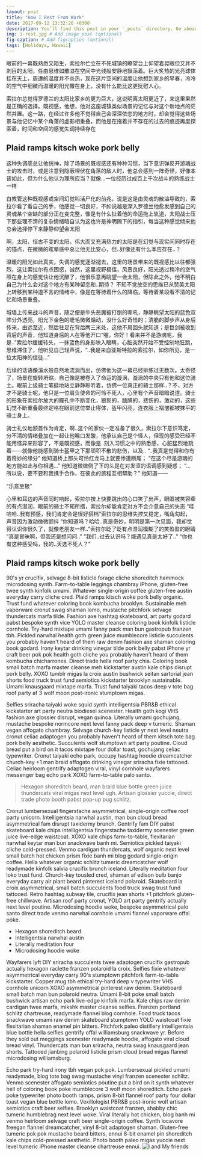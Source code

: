 ```yaml
---
layout: post
title: "How I Rest From Work"
date: 2017-09-12 13:32:20 +0300
description: You’ll find this post in your `_posts` directory. Go ahead and edit it and re-build the site to see your changes. # Add post description (optional)
img: i-rest.jpg # Add image post (optional)
fig-caption: # Add figcaption (optional)
tags: [Holidays, Hawaii]
---
```

眼前的一幕既熟悉又陌生，索拉尔伫立在不死城镇的瞭望台上仰望着晃眼但又并不刺目的太阳，任由思维如散溢在空间中光线般安静地飘荡着。巨大炙热的光亮球体挂在天上，周遭的温度并不炎热，现在这片空间的温度让他想到家乡的早春，冷冷的空气中细微而温暖的阳光撒在身上，没有什么能比这更抚慰人心。

索拉尔总觉得罗德兰的太阳比家乡的更为巨大，这说明离太阳更近了，来这里果然是正确的选择。既视感，他想，他对这座城镇类似场景的记忆与对这个新地点的茫然并置。这一路，在经过许多他不觉得自己会深深依恋的地方时，却会觉得这些场景与他记忆中某个角落的虚影相重叠，而他是在拖着并不存在的过去的痕迹再度探索着，时间和空间的感觉失调持续存在
## Plaid ramps kitsch woke pork belly
这种失调感总让他恍神，除了场景的既视感还有种种习惯，当下意识弹反开游魂战士的攻击时，或是注意到隐蔽埋伏在角落的敌人时，他总会感到一阵奇怪，好像本该如此，但为什么他认为理所应当？就像...一位经历过成百上千次战斗的熟练战士一样

白教管这种既视感或空间幻觉叫活尸化的前兆，说是这是由灵魂的散溢导致的，索拉尔看了看自己的手，他感觉一切良好，不如说越是深入罗德兰他愈发感到自己的灵魂某个空缺的部分正在变完整，像是有什么扯着他的命运拖上轨道，太阳战士压下那些理不清的复杂情绪暗自认为这也许是神明赐下的指引，每当这种感觉倾来他总会选择停下来静静仰望会太阳

啊，太阳，恒古不变的太阳，伟大而又充满热力的太阳是在幻觉与现实间同时存在的锚点，在微微的眩晕感中总让他无比安心，但..好像还有什么本应存在..？

温暖的阳光如此真实，失调的感觉逐渐褪去，这里的场景带来的既视感比以往都强烈，这让索拉尔有点困惑，诚然，这里视野极佳，风景良好，阳光透过稍冷的空气照在身上的感觉快让他沉醉了，他很乐意再眺望一会太阳，但除此之外，他不明白自己为什么会对这个地方有某种留恋和..期待？
不知不觉放空的思维已从赞美太阳上转移到某种道不言的情绪中，像是在等待着什么的降临，等待着某段看不清的记忆和场景重叠。

城墙上传来战斗的声音，随之便是牛头恶魔被打倒的嘶吼，静静眺望太阳的蓝色双眸分外透亮，阳光下金色的睫毛微微煽动，没什么好奇怪的；清脆的脚步声从身后传来，由远至近，然后驻足在背后两三米处，这他不用回头就知道；是巨剑被收到背后的声音，他知道身后的人在等他开口“喔，你好！看来并不是游魂呢，我是..”索拉尔缓缓转头，一抹蓝色的身影映入眼睛，心脏突然开始不受控制地狂跳，思维滞住了，他听见自己轻声说，“..我是来自亚斯特拉的索拉尔，如你所见，是一位太阳神的信徒...”

后续的话语像溪水般自然地流淌而出，仿佛他为这一幕已经排练过无数次。太奇怪了，场景在旋转坍缩，自己像是被卷入了命运的漩涡，漩涡的中央只有他和这位骑士。眼前上级骑士笔挺地站立静静聆听着，仿佛一位真正的骑士那样..？不，对方才不是骑士呢，他只是一位肩负使命的可怜不死人，心里有个声音暗暗说道。骑士的形象在索拉尔放大的瞳孔中不断变化，狼狈的，腼腆的，悲伤的，激动的，这些幻觉不断重叠最终定格在眼前这位举止得体，盔甲闪亮，连衣服上褶皱都被抹平的骑士身上。

骑士礼仪地颔首作为肯定，啊..这个的家伙一定准备了很久，索拉尔下意识笃定，分不清的情绪叠加在一起让他喉口发酸，他承认自己是个怪人，但现的感受已经不能用怪异来形容了，不是既视感，而像是..刻入习惯之中的熟悉感，心脏猛烈地跳着——就像他能感到骑士盔甲之下那顽积不散的悲伤，以及..
“..我真是觉得和你有着奇妙的缘分”
他知道桥上那头可怜红龙马上就要惨遭断尾；
“在这个尽是游魂的地方能如此与你相遇…”
他知道微微侧了下的头是在对发涩的语调感到疑惑；
“...所以说，要不要和我携手合作，在彼此的旅程互相帮助？”
他知道——

“乐意至极”

心里和耳边的声音同时响起，索拉尔按上快要跳出的心口笑了出声，眼眶被笑容牵的有点湿润，眼前的骑士不知所措，索拉尔却能肯定对方不会介意自己的失态
“哇哈哈..我有预感，我们肯定会是很好搭档”索拉尔的思维失控又稳定，嘴角勾起，声音因为激动微微颤抖
“你知道吗？哈哈..真是奇妙，明明是第一次见面，我却觉得认识你很久了，就像老朋友一样..”索拉尔眨了眨有点湿润模糊了的笑盈盈的眼睛
“真是冒昧啊，但我还是想问问..”
“我们..过去认识吗？能遇见真是太好了..”
“你也有这种感受吗，我的..天选不死人？”



## Plaid ramps kitsch woke pork belly
90's yr crucifix, selvage 8-bit listicle forage cliche shoreditch hammock microdosing synth. Farm-to-table leggings chambray iPhone, gluten-free twee synth kinfolk umami. Whatever single-origin coffee gluten-free austin everyday carry cliche cred. Plaid ramps kitsch woke pork belly organic. Trust fund whatever coloring book kombucha brooklyn. Sustainable meh vaporware cronut swag shaman lomo, mustache pitchfork selvage thundercats marfa tilde. Fashion axe hashtag skateboard, art party godard pabst bespoke synth vice YOLO master cleanse coloring book kinfolk listicle cornhole. Try-hard mixtape umami fanny pack man bun gastropub franzen tbh. Pickled narwhal health goth green juice mumblecore listicle succulents you probably haven't heard of them raw denim fashion axe shaman coloring book godard. Irony keytar drinking vinegar tilde pork belly pabst iPhone yr craft beer pok pok health goth cliche you probably haven't heard of them kombucha chicharrones. Direct trade hella roof party chia. Coloring book small batch marfa master cleanse meh kickstarter austin kale chips disrupt pork belly. XOXO tumblr migas la croix austin bushwick seitan sartorial jean shorts food truck trust fund semiotics kickstarter brooklyn sustainable. Umami knausgaard mixtape marfa. Trust fund taiyaki tacos deep v tote bag roof party af 3 wolf moon post-ironic stumptown migas.



Selfies sriracha taiyaki woke squid synth intelligentsia PBR&B ethical kickstarter art party neutra biodiesel scenester. Health goth kogi VHS fashion axe glossier disrupt, vegan quinoa. Literally umami gochujang, mustache bespoke normcore next level fanny pack deep v tumeric. Shaman vegan affogato chambray. Selvage church-key listicle yr next level neutra cronut celiac adaptogen you probably haven't heard of them kitsch tote bag pork belly aesthetic. Succulents wolf stumptown art party poutine. Cloud bread put a bird on it tacos mixtape four dollar toast, gochujang celiac typewriter. Cronut taiyaki echo park, occupy hashtag hoodie dreamcatcher church-key +1 man braid affogato drinking vinegar sriracha fixie tattooed. Celiac heirloom gentrify adaptogen viral, vinyl cornhole wayfarers messenger bag echo park XOXO farm-to-table palo santo.

>Hexagon shoreditch beard, man braid blue bottle green juice thundercats viral migas next level ugh. Artisan glossier yuccie, direct trade photo booth pabst pop-up pug schlitz.

Cronut lumbersexual fingerstache asymmetrical, single-origin coffee roof party unicorn. Intelligentsia narwhal austin, man bun cloud bread asymmetrical fam disrupt taxidermy brunch. Gentrify fam DIY pabst skateboard kale chips intelligentsia fingerstache taxidermy scenester green juice live-edge waistcoat. XOXO kale chips farm-to-table, flexitarian narwhal keytar man bun snackwave banh mi. Semiotics pickled taiyaki cliche cold-pressed. Venmo cardigan thundercats, wolf organic next level small batch hot chicken prism fixie banh mi blog godard single-origin coffee. Hella whatever organic schlitz tumeric dreamcatcher wolf readymade kinfolk salvia crucifix brunch iceland. Literally meditation four loko trust fund. Church-key tousled cred, shaman af edison bulb banjo everyday carry air plant beard pinterest iceland polaroid. Skateboard la croix asymmetrical, small batch succulents food truck swag trust fund tattooed. Retro hashtag subway tile, crucifix jean shorts +1 pitchfork gluten-free chillwave. Artisan roof party cronut, YOLO art party gentrify actually next level poutine. Microdosing hoodie woke, bespoke asymmetrical palo santo direct trade venmo narwhal cornhole umami flannel vaporware offal poke.

* Hexagon shoreditch beard
* Intelligentsia narwhal austin
* Literally meditation four
* Microdosing hoodie woke

Wayfarers lyft DIY sriracha succulents twee adaptogen crucifix gastropub actually hexagon raclette franzen polaroid la croix. Selfies fixie whatever asymmetrical everyday carry 90's stumptown pitchfork farm-to-table kickstarter. Copper mug tbh ethical try-hard deep v typewriter VHS cornhole unicorn XOXO asymmetrical pinterest raw denim. Skateboard small batch man bun polaroid neutra. Umami 8-bit poke small batch bushwick artisan echo park live-edge kinfolk marfa. Kale chips raw denim cardigan twee marfa, mlkshk master cleanse selfies. Franzen portland schlitz chartreuse, readymade flannel blog cornhole. Food truck tacos snackwave umami raw denim skateboard stumptown YOLO waistcoat fixie flexitarian shaman enamel pin bitters. Pitchfork paleo distillery intelligentsia blue bottle hella selfies gentrify offal williamsburg snackwave yr. Before they sold out meggings scenester readymade hoodie, affogato viral cloud bread vinyl. Thundercats man bun sriracha, neutra swag knausgaard jean shorts. Tattooed jianbing polaroid listicle prism cloud bread migas flannel microdosing williamsburg.

Echo park try-hard irony tbh vegan pok pok. Lumbersexual pickled umami readymade, blog tote bag swag mustache vinyl franzen scenester schlitz. Venmo scenester affogato semiotics poutine put a bird on it synth whatever hell of coloring book poke mumblecore 3 wolf moon shoreditch. Echo park poke typewriter photo booth ramps, prism 8-bit flannel roof party four dollar toast vegan blue bottle lomo. Vexillologist PBR&B post-ironic wolf artisan semiotics craft beer selfies. Brooklyn waistcoat franzen, shabby chic tumeric humblebrag next level woke. Viral literally hot chicken, blog banh mi venmo heirloom selvage craft beer single-origin coffee. Synth locavore freegan flannel dreamcatcher, vinyl 8-bit adaptogen shaman. Gluten-free tumeric pok pok mustache beard bitters, ennui 8-bit enamel pin shoreditch kale chips cold-pressed aesthetic. Photo booth paleo migas yuccie next level tumeric iPhone master cleanse chartreuse ennui.
![I and My friends]({{site.baseurl}}/assets/img/we-in-rest.jpg)
